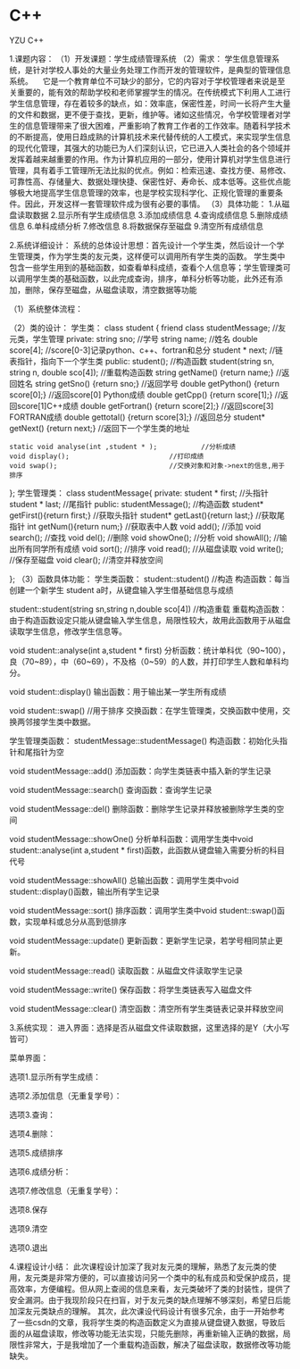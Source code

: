 # C++
YZU C++

1.课题内容：
（1）开发课题：学生成绩管理系统
（2）需求：
学生信息管理系统，是针对学校人事处的大量业务处理工作而开发的管理软件，是典型的管理信息系统。 
 它是一个教育单位不可缺少的部分，它的内容对于学校管理者来说是至关重要的，能有效的帮助学校和老师掌握学生的情况。在传统模式下利用人工进行学生信息管理，存在着较多的缺点，如：效率底，保密性差，时间一长将产生大量的文件和数据，更不便于查找，更新，维护等。诸如这些情况，令学校管理者对学生的信息管理带来了很大困难，严重影响了教育工作者的工作效率。随着科学技术的不断提高，使用日趋成熟的计算机技术来代替传统的人工模式，来实现学生信息的现代化管理，其强大的功能已为人们深刻认识，它已进入人类社会的各个领域并发挥着越来越重要的作用。作为计算机应用的一部分，使用计算机对学生信息进行管理，具有着手工管理所无法比拟的优点。例如：检索迅速、查找方便、易修改、可靠性高、存储量大、数据处理快捷、保密性好、寿命长、成本低等。这些优点能够极大地提高学生信息管理的效率，也是学校实现科学化、正规化管理的重要条件。因此，开发这样一套管理软件成为很有必要的事情。
（3）具体功能：
1.从磁盘读取数据
2.显示所有学生成绩信息
3.添加成绩信息
4.查询成绩信息
5.删除成绩信息
6.单科成绩分析
7.修改信息
8.将数据保存至磁盘
9.清空所有成绩信息

2.系统详细设计：
系统的总体设计思想：首先设计一个学生类，然后设计一个学生管理类，作为学生类的友元类，这样便可以调用所有学生类的函数。
学生类中包含一些学生用到的基础函数，如查看单科成绩，查看个人信息等；学生管理类可以调用学生类的基础函数，以此完成查询，排序，单科分析等功能，此外还有添加，删除，保存至磁盘，从磁盘读取，清空数据等功能

（1）系统整体流程：


（2）类的设计：
学生类：
class student {
    friend class studentMessage;				//友元类，学生管理
private:
    string sno;							//学号
    string name;							//姓名
    double score[4];						//score[0-3]记录python、c++、fortran和总分
    student * next;							//链表指针，指向下一个学生类
public:
    student();								//构造函数
	student(string sn, string n, double sco[4]);	//重载构造函数
    string getName()	{return name;}		//返回姓名
    string getSno()		{return sno;}			//返回学号
    double getPython()	{return score[0];}		//返回score[0] Python成绩
double getCpp()		{return score[1];}	//返回score[1]C++成绩
    double getFortran()	{return score[2];}		//返回score[3] FORTRAN成绩
    double gettotal()	{return score[3];}		//返回总分
    student* getNext()	{return next;}			//返回下一个学生类的地址	

    static void analyse(int ,student * );			//分析成绩
    void display();							//打印成绩
    void swap();							//交换对象和对象->next的信息,用于排序
};
学生管理类：
class studentMessage{
private:
    student * first;								//头指针
    student * last;								//尾指针
public:
    studentMessage();							//构造函数
    student* getFirst(){return first;}				//获取头指针
    student* getLast(){return last;}				//获取尾指针
    int getNum(){return num;}					//获取表中人数
    void add();                            	//添加
    void search();                             //查找
    void del();                            	//删除
    void showOne();                      		//分析
    void showAll();                        	//输出所有同学所有成绩
    void sort();                           		//排序
	void read();								//从磁盘读取
	void write();								//保存至磁盘
    void clear();                        	 	//清空并释放空间

};
（3）函数具体功能：
学生类函数：
student::student()									//构造
构造函数：每当创建一个新学生 student a时，从键盘输入学生借基础信息与成绩

student::student(string sn,string n,double sco[4])	//构造重载
重载构造函数：由于构造函数设定只能从键盘输入学生信息，局限性较大，故用此函数用于从磁盘读取学生信息，修改学生信息等。

void student::analyse(int a,student * first)
分析函数：统计单科优（90~100），良（70~89），中（60~69），不及格（0~59）的人数，并打印学生人数和单科均分。

void student::display()
输出函数：用于输出某一学生所有成绩

void student::swap()			//用于排序
交换函数：在学生管理类，交换函数中使用，交换两邻接学生类中数据。

学生管理类函数：
studentMessage::studentMessage()
构造函数：初始化头指针和尾指针为空

void studentMessage::add()
添加函数：向学生类链表中插入新的学生记录

void studentMessage::search()
查询函数：查询学生记录

void studentMessage::del()
删除函数：删除学生记录并释放被删除学生类的空间

void studentMessage::showOne()
分析单科函数：调用学生类中void student::analyse(int a,student * first)函数，此函数从键盘输入需要分析的科目代号

void studentMessage::showAll()
总输出函数：调用学生类中void student::display()函数，输出所有学生记录

void studentMessage::sort()
排序函数：调用学生类中void student::swap()函数，实现单科或总分从高到低排序

void studentMessage::update()
更新函数：更新学生记录，若学号相同禁止更新。

void studentMessage::read()
读取函数：从磁盘文件读取学生记录

void studentMessage::write()
保存函数：将学生类链表写入磁盘文件

void studentMessage::clear()
清空函数：清空所有学生类链表记录并释放空间

3.系统实现：
进入界面：选择是否从磁盘文件读取数据，这里选择的是Y（大小写皆可）

菜单界面：

选项1.显示所有学生成绩：

选项2.添加信息（无重复学号）：

选项3.查询：

选项4.删除：

选项5.成绩排序

选项6.成绩分析：

选项7.修改信息（无重复学号）：

选项8.保存

选项9.清空


选项0.退出



4.课程设计小结：
此次课程设计加深了我对友元类的理解，熟悉了友元类的使用，友元类是非常方便的，可以直接访问另一个类中的私有成员和受保护成员，提高效率，方便编程。但从网上查阅的信息来看，友元类破坏了类的封装性，提供了安全漏洞。由于我现阶段只在扫盲，对于友元类的缺点理解不够深刻，希望日后能加深友元类缺点的理解。
其次，此次课设代码设计有很多冗余，由于一开始参考了一些csdn的文章，我将学生类的构造函数定义为直接从键盘键入数据，导致后面的从磁盘读取，修改等功能无法实现，只能先删除，再重新输入正确的数据，局限性非常大，于是我增加了一个重载构造函数，解决了磁盘读取，数据修改等功能缺失。

